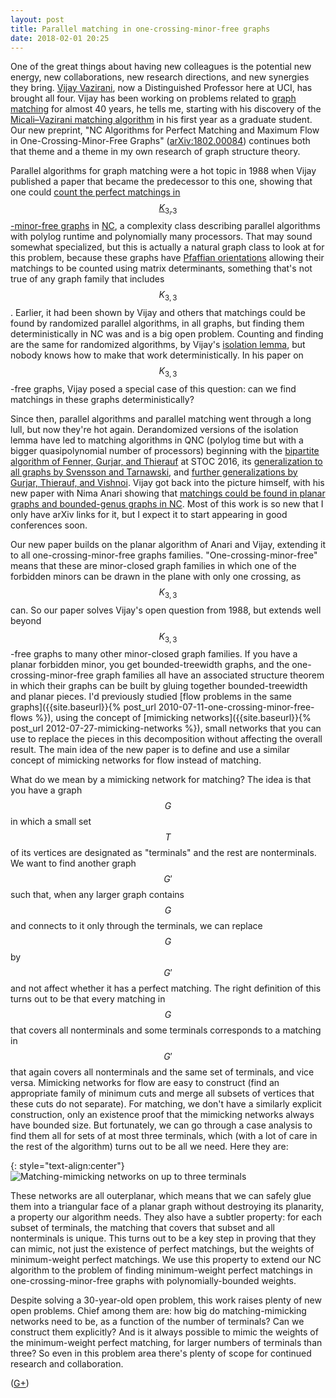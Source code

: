 ```yaml
---
layout: post
title: Parallel matching in one-crossing-minor-free graphs
date: 2018-02-01 20:25
---
```

One of the great things about having new colleagues is the potential new energy, new collaborations, new research directions, and new synergies they bring.
<a href="http://www.ics.uci.edu/~vazirani/">Vijay Vazirani</a>, now a Distinguished Professor here at UCI, has brought all four.
Vijay has been working on problems related to <a href="https://en.wikipedia.org/wiki/Matching_(graph_theory)">graph matching</a> for almost 40 years, he tells me, starting with his discovery of the [Micali–Vazirani matching algorithm](https://en.wikipedia.org/wiki/Hopcroft–Karp_algorithm#Non-bipartite_graphs) in his first year as a graduate student. Our new preprint, "NC Algorithms for Perfect Matching and Maximum Flow in One-Crossing-Minor-Free Graphs" ([arXiv:1802.00084](https://arxiv.org/abs/1802.00084)) continues both that theme and a theme in my own research of graph structure theory.

Parallel algorithms for graph matching were a hot topic in 1988 when Vijay published a paper that became the predecessor to this one, showing that one could [count the perfect matchings in $$K_{3,3}$$-minor-free graphs](https://ecommons.cornell.edu/handle/1813/6700) in [NC](https://en.wikipedia.org/wiki/NC_(complexity)), a complexity class describing parallel algorithms with polylog runtime and polynomially many processors. That may sound somewhat specialized, but this is actually a natural graph class to look at for this problem, because these graphs have [Pfaffian orientations](https://en.wikipedia.org/wiki/Pfaffian_orientation) allowing their matchings to be counted using matrix determinants, something that's not true of any graph family that includes $$K_{3,3}$$. Earlier, it had been shown by Vijay and others that matchings could be found by randomized parallel algorithms, in all graphs, but finding them deterministically in NC was and is a big open problem. Counting and finding are the same for randomized algorithms, by Vijay's [isolation lemma](https://en.wikipedia.org/wiki/Isolation_lemma), but nobody knows how to make that work deterministically. In his paper on $$K_{3,3}$$-free graphs, Vijay posed a special case of this question: can we find matchings in these graphs deterministically?

Since then, parallel algorithms and parallel matching went through a long lull, but now they're hot again. Derandomized versions of the isolation lemma have led to matching algorithms in QNC (polylog time but with a bigger quasipolynomial number of processors) beginning with the [bipartite algorithm of Fenner, Gurjar, and Thierauf](https://arxiv.org/abs/1601.06319) at STOC 2016, its [generalization to all graphs by Svensson and Tarnawski](https://arxiv.org/abs/1704.01929), and [further generalizations by Gurjar, Thierauf, and Vishnoi](https://arxiv.org/abs/1708.02222). Vijay got back into the picture himself, with his new paper with Nima Anari showing that [matchings could be found in planar graphs and bounded-genus graphs in NC](https://arxiv.org/abs/1709.07822). Most of this work is so new that I only have arXiv links for it, but I expect it to start appearing in good conferences soon.

Our new paper builds on the planar algorithm of Anari and Vijay, extending it to all one-crossing-minor-free graphs families. "One-crossing-minor-free" means that these are minor-closed graph families in which one of the forbidden minors can be drawn in the plane with only one crossing, as $$K_{3,3}$$ can.
So our paper solves Vijay's open question from 1988, but extends well beyond $$K_{3,3}$$-free graphs to many other minor-closed graph families.
If you have a planar forbidden minor, you get bounded-treewidth graphs, and the one-crossing-minor-free graph families all have an associated structure theorem in which their graphs can be built by gluing together bounded-treewidth and planar pieces.
I'd previously studied [flow problems in the same graphs]({{site.baseurl}}{% post_url 2010-07-11-one-crossing-minor-free-flows %}), using the concept of [mimicking networks]({{site.baseurl}}{% post_url 2012-07-27-mimicking-networks %}), small networks that you can use to replace the pieces in this decomposition without affecting the overall result. The main idea of the new paper is to define and use a similar concept of mimicking networks for flow instead of matching.

What do we mean by a mimicking network for matching? The idea is that you have a graph $$G$$ in which a small set $$T$$ of its vertices are designated as "terminals" and the rest are nonterminals. We want to find another graph $$G'$$
such that, when any larger graph contains $$G$$ and connects to it only through the terminals, we can replace $$G$$ by $$G'$$ and not affect whether it has a perfect matching. The right definition of this turns out to be that every matching in $$G$$ that covers all nonterminals and some terminals corresponds to a matching in $$G'$$ that again covers all nonterminals and the same set of terminals, and vice versa. Mimicking networks for flow are easy to construct (find an appropriate family of minimum cuts and merge all subsets of vertices that these cuts do not separate). For matching, we don't have a similarly explicit construction, only an existence proof that the mimicking networks always have bounded size. But fortunately, we can go through a case analysis to find them all for sets of at most three terminals, which (with a lot of care in the rest of the algorithm) turns out to be all we need. Here they are:

{: style="text-align:center"}
![Matching-mimicking networks on up to three terminals]({{site.baseurl}}/assets/2018/matching-mimic.svg)

These networks are all outerplanar, which means that we can safely glue them into a triangular face of a planar graph without destroying its planarity, a property our algorithm needs. They also have a subtler property: for each subset of terminals, the matching that covers that subset and all nonterminals is unique. This turns out to be a key step in proving that they can mimic, not just the existence of perfect matchings, but the weights of minimum-weight perfect matchings. We use this property to extend our NC algorithm to the problem of finding minimum-weight perfect matchings in one-crossing-minor-free graphs with polynomially-bounded weights.

Despite solving a 30-year-old open problem, this work raises plenty of new open problems. Chief among them are: how big do matching-mimicking networks need to be, as a function of the number of terminals? Can we construct them explicitly? And is it always possible to mimic the weights of the minimum-weight perfect matching, for larger numbers of terminals than three? So even in this problem area there's plenty of scope for continued research and collaboration.

([G+](https://plus.google.com/100003628603413742554/posts/64LmQMyfvtD))